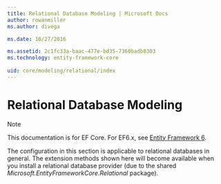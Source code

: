 ```yaml
---
title: Relational Database Modeling | Microsoft Docs
author: rowanmiller
ms.author: divega

ms.date: 10/27/2016

ms.assetid: 2c1fc33a-baac-477e-bd35-7360badb8303
ms.technology: entity-framework-core
 
uid: core/modeling/relational/index
---
```

# Relational Database Modeling

> [!NOTE]
> This documentation is for EF Core. For EF6.x, see [Entity Framework 6](../../../ef6/index.md).

The configuration in this section is applicable to relational databases in general. The extension methods shown here will become available when you install a relational database provider (due to the shared *Microsoft.EntityFrameworkCore.Relational* package).
